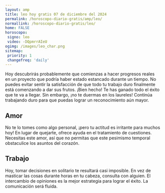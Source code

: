```yaml
---
layout: amp
title: leo hoy gratis 07 de diciembre del 2024 
permalink: /horoscopo-diario-gratis/amp/leo/
normallink: /horoscopo-diario-gratis/leo/
home: FALSE
horoscopo:
 signo: leo
 video: -DQpmrrAIeU
ogimg: /images/leo_char.png
sitemap:
 priority: 1
 changefreq: 'daily'
---
```



Hoy descubrirás probablemente que comienzas a hacer progresos reales en un proyecto que podría haber estado estancado durante un tiempo. No puedes evitar sentir la satisfacción de que todo tu trabajo duro finalmente está comenzando a dar sus frutos. ¡Bien hecho! Te has ganado todo el éxito que te va a llegar. Sin embargo, ¡no te duermas en los laureles! Continúa trabajando duro para que puedas lograr un reconocimiento aún mayor.

## Amor

No te lo tomes como algo personal, ¡pero tu actitud es irritante para muchos hoy! En lugar de quejarte, ofrece ayuda en el tratamiento de cuestiones. Necesitas este amor, así que no permitas que este pesimismo temporal obstaculice los asuntos del corazón.

## Trabajo

Hoy, tomar decisiones en solitario te resultará casi imposible. En vez de masticar las cosas durante horas en tu cabeza, consulta con alguien. El intercambio de opiniones es la mejor estrategia para lograr el éxito. La comunicación será fluida.